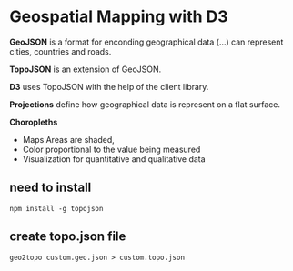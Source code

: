 # Geospatial Mapping with D3

**GeoJSON** is a format for enconding geographical data (...) can represent cities, countries and roads.

**TopoJSON** is an extension of GeoJSON.

**D3** uses TopoJSON with the help of the client library.

**Projections** define how geographical data is represent on a flat surface.

**Choropleths**

- Maps Areas are shaded,
- Color proportional to the value being measured
- Visualization for quantitative and qualitative data

## need to install

```
npm install -g topojson
```

## create topo.json file

```
geo2topo custom.geo.json > custom.topo.json
```
